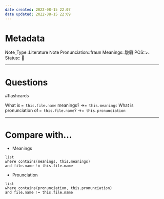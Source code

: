 ```yaml
---
date created: 2022-08-15 22:07
date updated: 2022-08-15 22:09
---
```


# Metadata

Note_Type::Literature Note
Pronunciation::fraʊn
Meanings::皺眉
POS::`v.`
Status:: 👶

---

# Questions

#flashcards

What is `= this.file.name` meanings? ->`= this.meanings` <!--SR:!2022-08-18,1,210-->
What is pronunciation of `= this.file.name`? ->`= this.pronunciation` <!--SR:!2022-08-20,4,270-->

---

# Compare with...

- Meanings

```dataview
list
where contains(meanings, this.meanings)
and file.name != this.file.name
```

- Prounciation

```dataview
list
where contains(pronunciation, this.pronunciation)
and file.name != this.file.name
```
